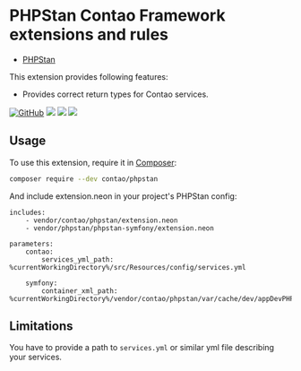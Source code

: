 PHPStan Contao Framework extensions and rules
=============================================

* [PHPStan](https://github.com/phpstan/phpstan)

This extension provides following features:

* Provides correct return types for Contao services.

<a href="https://github.com/contao/phpstan/actions"><img src="https://img.shields.io/github/workflow/status/contao/phpstan/CI/master.svg" alt="GitHub"></a>
<a href="https://codecov.io/gh/contao/phpstan"><img src="https://codecov.io/gh/contao/phpstan/branch/master/graph/badge.svg" /></a>
<a href="https://packagist.org/packages/contao/phpstan"><img src="https://img.shields.io/packagist/v/contao/phpstan.svg?style=flat-square" /></a>
<a href="https://packagist.org/packages/contao/phpstan"><img src="https://img.shields.io/packagist/dt/contao/phpstan.svg?style=flat-square" /></a>


## Usage

To use this extension, require it in [Composer](https://getcomposer.org/):

```bash
composer require --dev contao/phpstan
```

And include extension.neon in your project's PHPStan config:

```
includes:
    - vendor/contao/phpstan/extension.neon
    - vendor/phpstan/phpstan-symfony/extension.neon

parameters:
    contao:
        services_yml_path: %currentWorkingDirectory%/src/Resources/config/services.yml

    symfony:
        container_xml_path: %currentWorkingDirectory%/vendor/contao/phpstan/var/cache/dev/appDevPHPStanProjectContainer.xml
```

## Limitations

You have to provide a path to `services.yml` or similar yml file describing your services.
